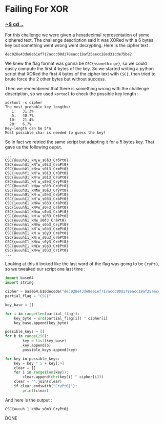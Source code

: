 # Failing For XOR

### [~$ cd ..](../)

For this challenge we were given a hexadecimal representation of some ciphered text.
The challenge description said it was XORed with a 6 bytes key but something went wrong went decrypting. Here is the cipher text :

```
dec028e43de8e61ef717accc00d178eacc18af25aecc28ed31cde75be2
```

We knew the flag format was gonna be `CSC{<something>}`, so we could easily compute the first 4 bytes of the key. So we started writing a python script that XORed the first 4 bytes of the cipher text with `CSC{`, then tried to brute force the 2 other bytes but without success.

Then we remembered that there is something wrong with the challenge description, so we used `xortool` to check the possible key length :

```
xortool -x cipher
The most probable key lengths:
   1:   31.3%
   5:   40.7%
  10:   21.4%
  20:   6.7%
Key-length can be 5*n
Most possible char is needed to guess the key!
```

So in fact we retried the same script but adapting it for a 5 bytes key. That gave us the following ouput.

```
...
CSC{úuuuhÐ1_kN¿w_s0â3_CröPt0}
CSC{õuuuhß1_kN°w_s0í3_CrùPt0}
CSC{ôuuuhÞ1_kN±w_s0ì3_CrøPt0}
CSC{÷uuuhÝ1_kN²w_s0ï3_CrûPt0}
CSC{öuuuhÜ1_kN³w_s0î3_CrúPt0}
CSC{ñuuuhÛ1_kN´w_s0é3_CrýPt0}
CSC{ðuuuhÚ1_kNµw_s0è3_CrüPt0}
CSC{óuuuhÙ1_kN¶w_s0ë3_CrÿPt0}
CSC{òuuuhØ1_kN·w_s0ê3_CrþPt0}
CSC{íuuuhÇ1_kN¨w_s0õ3_CráPt0}
CSC{ìuuuhÆ1_kN©w_s0ô3_CràPt0}
CSC{ïuuuhÅ1_kNªw_s0÷3_CrãPt0}
CSC{îuuuhÄ1_kN«w_s0ö3_CrâPt0}
CSC{éuuuhÃ1_kN¬w_s0ñ3_CråPt0}
CSC{èuuuhÂ1_kN­w_s0ð3_CräPt0}
CSC{ëuuuhÁ1_kN®w_s0ó3_CrçPt0}
CSC{êuuuhÀ1_kN¯w_s0ò3_CræPt0}
CSC{åuuuhÏ1_kN w_s0ý3_CréPt0}
CSC{äuuuhÎ1_kN¡w_s0ü3_CrèPt0}
CSC{çuuuhÍ1_kN¢w_s0ÿ3_CrëPt0}
CSC{æuuuhÌ1_kN£w_s0þ3_CrêPt0}
CSC{áuuuhË1_kN¤w_s0ù3_CríPt0}
...
```
Looking at this it looked like the last word of the flag was going to be `CryPt0`, so we tweaked our script one last time :

```python
import base64
import string

cipher = base64.b16decode("dec028e43de8e61ef717accc00d178eacc18af25aecc28ed31cde75be2".upper())
partial_flag = "CSC{"

key_base = []

for i in range(len(partial_flag)):
    key_byte = ord(partial_flag[i]) ^ cipher[i]
    key_base.append(key_byte)

possible_keys = []
for b in range(256):
        key = list(key_base)
        key.append(b)
        possible_keys.append(key)

for key in possible_keys:
    key = key * 5 + key[:4]
    clear = []
    for i in range(len(key)):
        clear.append(chr(key[i] ^ cipher[i]))
    clear = "".join(clear)
    if clear.endswith("CryPt0}"):
        print(clear)

```

And here is the output :

```
CSC{uuuuh_1_kN0w_s0m3_CryPt0}
```

DONE
